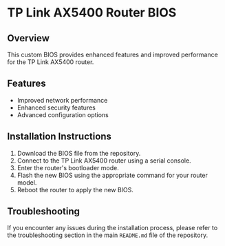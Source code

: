 # TP Link AX5400 Router BIOS

## Overview
This custom BIOS provides enhanced features and improved performance for the TP Link AX5400 router.

## Features
- Improved network performance
- Enhanced security features
- Advanced configuration options

## Installation Instructions
1. Download the BIOS file from the repository.
2. Connect to the TP Link AX5400 router using a serial console.
3. Enter the router's bootloader mode.
4. Flash the new BIOS using the appropriate command for your router model.
5. Reboot the router to apply the new BIOS.

## Troubleshooting
If you encounter any issues during the installation process, please refer to the troubleshooting section in the main `README.md` file of the repository.
